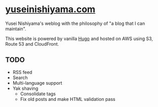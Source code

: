# [yuseinishiyama.com](https://yuseinishiyama.com)

Yusei Nishiyama's weblog with the philosophy of "a blog that I can maintain".

This website is powered by vanilla [Hugo](https://gohugo.io/) and hosted on AWS using S3, Route 53 and CloudFront.

## TODO

- RSS feed
- Search
- Multi-language support
- Yak shaving
  - Consolidate tags
  - Fix old posts and make HTML validation pass
